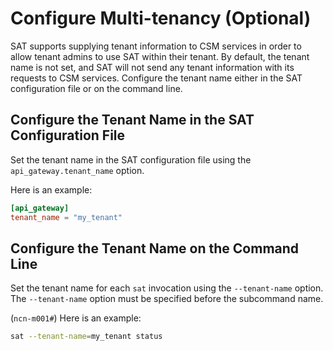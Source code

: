 # Configure Multi-tenancy (Optional)

SAT supports supplying tenant information to CSM services in order to allow
tenant admins to use SAT within their tenant. By default, the tenant name is
not set, and SAT will not send any tenant information with its requests to
CSM services. Configure the tenant name either in the SAT configuration file
or on the command line.

## Configure the Tenant Name in the SAT Configuration File

Set the tenant name in the SAT configuration file using the
`api_gateway.tenant_name` option.

Here is an example:

```toml
[api_gateway]
tenant_name = "my_tenant"
```

## Configure the Tenant Name on the Command Line

Set the tenant name for each `sat` invocation using the `--tenant-name`
option. The `--tenant-name` option must be specified before the subcommand
name.

(`ncn-m001#`) Here is an example:

```bash
sat --tenant-name=my_tenant status
```
